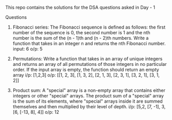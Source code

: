 This repo contains the solutions for the DSA questions asked in Day - 1

Questions
1. Fibonacci series:
    The Fibonacci sequence is defined as follows: the first number of the sequence is 0, the
second number is 1 and the nth number is the sum of the (n - 1)th and (n - 2)th numbers. Write a
function that takes in an integer n and returns the nth Fibonacci number.
input: 6
o/p: 5

2. Permutations:
    Write a function that takes in an array of unique integers and returns an
 array of all permutations of those integers in no particular order.
If the input array is empty, the function should return an empty array
i/p: [1,2,3]
o/p: [[1, 2, 3], [1, 3, 2], [2, 1, 3], [2, 3, 1], [3, 2, 1], [3, 1, 2]]

3. Product sum:
     A "special" array is a non-empty array that contains either integers or other
 "special" arrays. The product sum of a "special" array is the sum of its
 elements, where "special" arrays inside it are summed themselves and then
 multiplied by their level of depth.
 i/p: [5,2, [7, -1], 3, [6, [-13, 8], 4]]
 o/p: 12